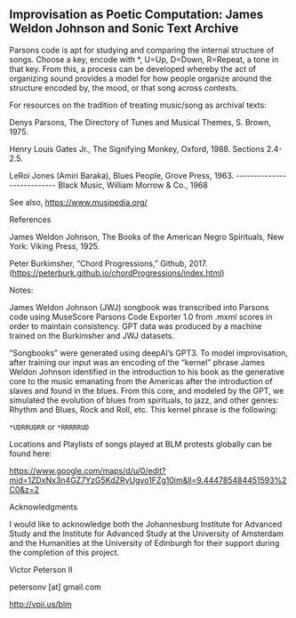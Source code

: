 ## Improvisation as Poetic Computation: James Weldon Johnson and Sonic Text Archive

Parsons code is apt for studying and comparing the internal structure of songs. Choose a key, encode with *, U=Up, D=Down, R=Repeat, a tone in that key. From this, a process can be developed whereby the act of organizing sound provides a model for how people organize around the structure encoded by, the mood, or that song across contexts.


For resources on the tradition of treating music/song as archival texts: 

Denys Parsons, The Directory of Tunes and Musical Themes, S. Brown, 1975.

Henry Louis Gates Jr., The Signifying Monkey, Oxford, 1988. Sections 2.4-2.5.

LeRoi Jones (Amiri Baraka), Blues People, Grove Press, 1963. 
--------------------------- Black Music, William Morrow & Co., 1968

See also, https://www.musipedia.org/ 


References


James Weldon Johnson, The Books of the American Negro Spirituals, New York: Viking Press, 1925. 

Peter Burkimsher, “Chord Progressions,” Github, 2017. (https://peterburk.github.io/chordProgressions/index.html)


Notes: 


James Weldon Johnson (JWJ) songbook was transcribed into Parsons code using MuseScore Parsons Code Exporter 1.0 from .mxml scores in order to maintain consistency. GPT data was produced by a machine trained on the Burkimsher and JWJ datasets. 


“Songbooks” were generated using deepAI’s GPT3. To model improvisation, after training our input was an encoding of the “kernel” phrase James Weldon Johnson identified in the introduction to his book as the generative core to the music emanating from the Americas after the introduction of slaves and found in the blues. From this core, and modeled by the GPT, we simulated the evolution of blues from spirituals, to jazz, and other genres: Rhythm and Blues, Rock and Roll, etc. This kernel phrase is the following: 



`*UDRRUDRR` or `*RRRRRUD`


Locations and Playlists of songs played at BLM protests globally can be found here:

https://www.google.com/maps/d/u/0/edit?mid=1ZDxNx3n4GZ7YzG5KdZRyUgvo1FZg10im&ll=9.444785484451593%2C0&z=2


Acknowledgments


I would like to acknowledge both the Johannesburg Institute for Advanced Study and the Institute for Advanced Study at the University of Amsterdam and the Humanities at the University of Edinburgh for their support during the completion of this project. 

Victor Peterson II 

petersonv [at] gmail.com 

http://vpii.us/blm


